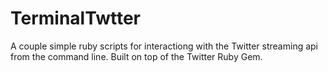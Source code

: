 # TerminalTwtter

A couple simple ruby scripts for interactiong with the Twitter streaming api from the command line. Built on top of the Twitter Ruby Gem.
